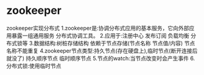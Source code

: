 # zookeeper
zookeeper实现分布式
   1.zookeeper是:协调分布式应用的基本服务，它向外部应用暴露一组通用服务 分布式协调工具。
   2.应用于:注册中心 发布订阅 负载均衡 分布式锁等
   3.数据结构:树桩存储结构 依赖于节点存储(节点名称 节点值/内容) 节点名称不能重复
   4.zookeeper节点类型:持久节点(存在硬盘上),临时节点(断开连接后就没了) 持久顺序节点 临时顺序节点
   5.节点的watch:当节点改变时会产生事件
   6.分布式锁:使用临时节点
 
 

